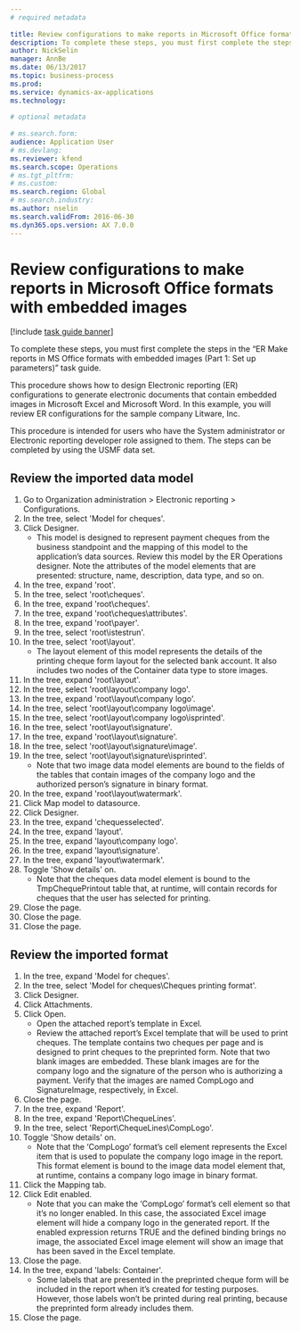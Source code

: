 ```yaml
--- 
# required metadata 
 
title: Review configurations to make reports in Microsoft Office formats with embedded images
description: To complete these steps, you must first complete the steps in the “ER Make reports in MS Office formats with embedded images (Part 1 - Set up parameters)” task guide. 
author: NickSelin
manager: AnnBe 
ms.date: 06/13/2017
ms.topic: business-process 
ms.prod:  
ms.service: dynamics-ax-applications 
ms.technology:  
 
# optional metadata 
 
# ms.search.form:   
audience: Application User 
# ms.devlang:  
ms.reviewer: kfend
ms.search.scope: Operations 
# ms.tgt_pltfrm:  
# ms.custom:  
ms.search.region: Global
# ms.search.industry: 
ms.author: nselin
ms.search.validFrom: 2016-06-30 
ms.dyn365.ops.version: AX 7.0.0 
---
```

# Review configurations to make reports in Microsoft Office formats with embedded images

[!include [task guide banner](../../includes/task-guide-banner.md)]

To complete these steps, you must first complete the steps in the “ER Make reports in MS Office formats with embedded images (Part 1: Set up parameters)” task guide.

This procedure shows how to design Electronic reporting (ER) configurations to generate electronic documents that contain embedded images in Microsoft Excel and Microsoft Word. In this example, you will review ER configurations for the sample company Litware, Inc. 

This procedure is intended for users who have the System administrator or Electronic reporting developer role assigned to them. The steps can be completed by using the USMF data set.


## Review the imported data model
1. Go to Organization administration > Electronic reporting > Configurations.
2. In the tree, select 'Model for cheques'.
3. Click Designer.
    * This model is designed to represent payment cheques from the business standpoint and the mapping of this model to the application’s data sources. Review this model by the ER Operations designer. Note the attributes of the model elements that are presented: structure, name, description, data type, and so on.   
4. In the tree, expand 'root'.
5. In the tree, select 'root\cheques'.
6. In the tree, expand 'root\cheques'.
7. In the tree, expand 'root\cheques\attributes'.
8. In the tree, expand 'root\payer'.
9. In the tree, select 'root\istestrun'.
10. In the tree, select 'root\layout'.
    * The layout element of this model represents the details of the printing cheque form layout for the selected bank account. It also includes two nodes of the Container data type to store images.   
11. In the tree, expand 'root\layout'.
12. In the tree, select 'root\layout\company logo'.
13. In the tree, expand 'root\layout\company logo'.
14. In the tree, select 'root\layout\company logo\image'.
15. In the tree, select 'root\layout\company logo\isprinted'.
16. In the tree, select 'root\layout\signature'.
17. In the tree, expand 'root\layout\signature'.
18. In the tree, select 'root\layout\signature\image'.
19. In the tree, select 'root\layout\signature\isprinted'.
    * Note that two image data model elements are bound to the fields of the tables that contain images of the company logo and the authorized person’s signature in binary format.  
20. In the tree, expand 'root\layout\watermark'.
21. Click Map model to datasource.
22. Click Designer.
23. In the tree, expand 'chequesselected'.
24. In the tree, expand 'layout'.
25. In the tree, expand 'layout\company logo'.
26. In the tree, expand 'layout\signature'.
27. In the tree, expand 'layout\watermark'.
28. Toggle 'Show details' on.
    * Note that the cheques data model element is bound to the TmpChequePrintout table that, at runtime, will contain records for cheques that the user has selected for printing.   
29. Close the page.
30. Close the page.
31. Close the page.

## Review the imported format
1. In the tree, expand 'Model for cheques'.
2. In the tree, select 'Model for cheques\Cheques printing format'.
3. Click Designer.
4. Click Attachments.
5. Click Open.
    * Open the attached report’s template in Excel.  
    * Review the attached report’s Excel template that will be used to print cheques. The template contains two cheques per page and is designed to print cheques to the preprinted form. Note that two blank images are embedded. These blank images are for the company logo and the signature of the person who is authorizing a payment. Verify that the images are named CompLogo and SignatureImage, respectively, in Excel.   
6. Close the page.
7. In the tree, expand 'Report'.
8. In the tree, expand 'Report\ChequeLines'.
9. In the tree, select 'Report\ChequeLines\CompLogo'.
10. Toggle 'Show details' on.
    * Note that the ‘CompLogo’ format’s cell element represents the Excel item that is used to populate the company logo image in the report. This format element is bound to the image data model element that, at runtime, contains a company logo image in binary format.   
11. Click the Mapping tab.
12. Click Edit enabled.
    * Note that you can make the ‘CompLogo’ format’s cell element so that it’s no longer enabled. In this case, the associated Excel image element will hide a company logo in the generated report. If the enabled expression returns TRUE and the defined binding brings no image, the associated Excel image element will show an image that has been saved in the Excel template.   
13. Close the page.
14. In the tree, expand 'labels: Container'.
    * Some labels that are presented in the preprinted cheque form will be included in the report when it’s created for testing purposes. However, those labels won’t be printed during real printing, because the preprinted form already includes them.  
15. Close the page.

